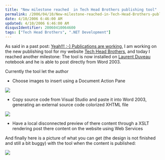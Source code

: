 ```yaml
---
title: "New milestone reached  in Tech Head Brothers publishing tool"
permalink: /2006/04/10/New-milestone-reached-in-Tech-Head-Brothers-publishing-tool/
date: 4/10/2006 6:46:00 AM
updated: 4/10/2006 6:46:00 AM
disqusIdentifier: 20060410064600
tags: ["Tech Head Brothers", ".NET Development"]
---
```

As said in a past post: [Yeah!!! :-) Publications are working](http://weblogs.asp.net/lkempe/archive/2006/03/18/440548.aspx), I am working on the new publishing tool for my 
website [Tech Head Brothers](http://www.techheadbrothers.com/), and today I reached another milestone: The tool is now installed on
[Laurent Duveau](http://www.techheadbrothers.com/DesktopDefault.aspx?tabindex=7&tabid=19&id=18) notebook and he is able to post directly from Word 2003.
<!-- more -->

Currently the tool let the author
<p></p>

* Choose images to insert using a Document Action Pane

![](/images/2006/imageactionpane.jpg)

<p></p>

* Copy source code from Visual Studio and paste it into Word 2003, generating an external source code colorized XHTML file

![](/images/2006/sourcecodevsto05.jpg)

<p></p>

* Have a local disconnected preview of there content through a XSLT rendering post there content on the website using Web Services

And finally here is a picture of what you can get (the design is not finished and still a bit buggy) with the tool when the content is published:

![](/images/2006/publicationvsto2005.jpg)
